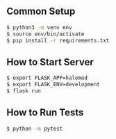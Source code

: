## Common Setup
```sh
$ python3 -m venv env
$ source env/bin/activate
$ pip install -r requirements.txt
```

## How to Start Server

```sh
$ export FLASK_APP=halomod
$ export FLASK_ENV=development
$ flask run
```

## How to Run Tests
```sh
$ python -m pytest
```
